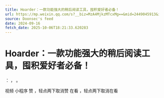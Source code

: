 ```yaml
---
title: Hoarder：一款功能强大的稍后阅读工具，囤积爱好者必备！
url: https://mp.weixin.qq.com/s?__biz=MzA4MjkzMTcxMg==&mid=2449045913&idx=1&sn=4f12b3cc649da2f3cc0cfba5c9e2d9f5
source: Doonsec's feed
date: 2024-09-16
fetch_date: 2025-10-06T18:21:33.620283
---
```


# Hoarder：一款功能强大的稍后阅读工具，囤积爱好者必备！

：
，
。

视频
小程序
赞
，轻点两下取消赞
在看
，轻点两下取消在看